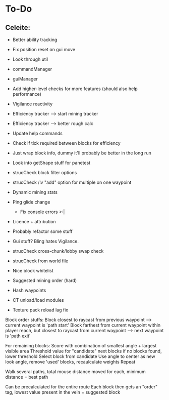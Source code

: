 # To-Do

## Celeite:
- Better ability tracking
- Fix position reset on gui move
- Look through util
- commandManager
- guiManager
- Add higher-level checks for more features (should also help performance)
- Vigilance reactivity
- Efficiency tracker --> start mining tracker
- Efficiency tracker --> better rough calc
- Update help commands
- Check if tick required between blocks for efficiency
- Just wrap block info, dummy it'll probably be better in the long run

- Look into getShape stuff for panetest
- strucCheck block filter options
- strucCheck /lv "add" option for multiple on one waypoint
- Dynamic mining stats
- Ping glide change
  - Fix console errors >:|
- Licence + attribution
- Probably refactor some stuff
- Gui stuff? Bling hates Vigilance.
- strucCheck cross-chunk/lobby swap check
- strucCheck from world file
- Nice block whitelist
- Suggested mining order (hard)
- Hash waypoints

- CT unload/load modules
- Texture pack reload lag fix


Block order stuffs:
Block closest to raycast from previous waypoint --> current waypoint is 'path start'
Block farthest from current waypoint within player reach, but closest to raycast from current waypoint --> next waypoint is 'path exit'

For remaining blocks:
Score with combination of smallest angle + largest visible area
Threshold value for "candidate" next blocks
    if no blocks found, lower threshold
Select block from candidate
Use angle to center as new look angle, remove 'used' blocks, recaulculate weights
Repeat

Walk several paths, total mouse distance moved for each, minimum distance = best path

Can be precalculated for the entire route
Each block then gets an "order" tag, lowest value present in the vein = suggested block